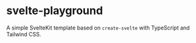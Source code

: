 # svelte-playground

A simple SvelteKit template based on `create-svelte` with TypeScript and Tailwind CSS.
